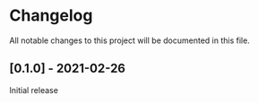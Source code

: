 # Changelog
All notable changes to this project will be documented in this file.

## [0.1.0] - 2021-02-26
Initial release
